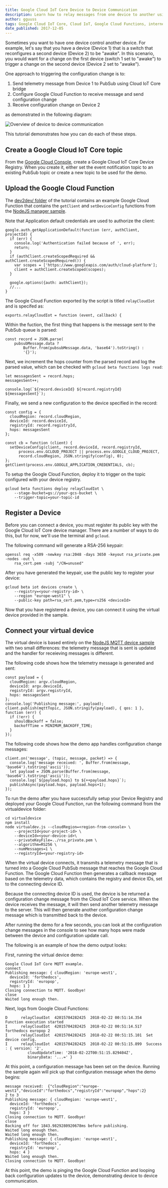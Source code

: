 ```yaml
---
title: Google Cloud IoT Core Device to Device Communication
description: Learn how to relay messages from one device to another using Google Cloud Functions.
author: gguuss
tags: Google Cloud IoT Core, Cloud IoT, Google Cloud Functions, internet of things
date_published: 2017-12-05
---
```


Sometimes you want to have one device control another device. For example, let's
say that you have a device (Device 1) that is a switch that reconfigures a
second device (Device 2) to be "awake". In this scenario, you would want for a
change on the first device (switch 1 set to "awake") to trigger a change on the
second device (Device 2 set to "awake").

One approach to triggering the configuration change is to:

1. Send telemetry message from Device 1 to PubSub using Cloud IoT Core bridge
1. Configure Google Cloud Function to receive message and send configuration change
1. Receive configuration change on Device 2

as demonstrated in the following diagram:

![Overview of device to device communication](https://storage.googleapis.com/gcp-community/tutorials/iot-device-to-device/overview.png)

This tutorial demonstrates how you can do each of these steps.

## Create a Google Cloud IoT Core topic

From the [Google Cloud Console](https://console.cloud.google.com/iot), create
a Google Cloud IoT Core Device Registry. When you create it, either set the
event notification topic to an existing PubSub topic or create a new topic to
be used for the demo.

## Upload the Google Cloud Function
The [dev2dev/ folder](https://github.com/GoogleCloudPlatform/community/tree/master/tutorials/iot-device-to-device/dev2dev)
of the tutorial contains an example Google Cloud Function that contains the
`getClient` and `setDeviceConfig` functions from the
[NodeJS manager sample](https://github.com/GoogleCloudPlatform/nodejs-docs-samples/tree/master/iot/manager).

Note that Application default credentials are used to authorize the client:

    google.auth.getApplicationDefault(function (err, authClient, projectId) {
      if (err) {
        console.log('Authentication failed because of ', err);
        return;
      }
      if (authClient.createScopedRequired && authClient.createScopedRequired()) {
        var scopes = ['https://www.googleapis.com/auth/cloud-platform'];
        client = authClient.createScoped(scopes);
      }

      google.options({auth: authClient});
      //...
    }

The Google Cloud Function exported by the script is titled `relayCloudIot` and
is specifed as:

    exports.relayCloudIot = function (event, callback) {

Within the fuction, the first thing that happens is the message sent to the
PubSub queue is parsed:

    const record = JSON.parse(
        pubsubMessage.data ?
            Buffer.from(pubsubMessage.data, 'base64').toString() :
            '{}');

Next, we increment the hops counter from the parsed record and log the parsed
value, which can be checked with `gcloud beta functions logs read`:

    let messagesSent = record.hops;
    messagesSent++;

    console.log(`${record.deviceId} ${record.registryId} ${messagesSent}`);

Finally, we send a new configuration to the device specified in the record:

    const config = {
      cloudRegion: record.cloudRegion,
      deviceId: record.deviceId,
      registryId: record.registryId,
      hops: messagesSent
    };

    const cb = function (client) {
      setDeviceConfig(client, record.deviceId, record.registryId,
          process.env.GCLOUD_PROJECT || process.env.GOOGLE_CLOUD_PROJECT,
          record.cloudRegion, JSON.stringify(config), 0);
    };
    getClient(process.env.GOOGLE_APPLICATION_CREDENTIALS, cb);

To setup the Google Cloud Function, deploy it to trigger on the topic
configured with your device registry.

    gcloud beta functions deploy relayCloudIot \
        --stage-bucket=gs://your-gcs-bucket \
        --trigger-topic=your-topic-id

## Register a Device

Before you can connect a device, you must register its public key with the
Google Cloud IoT Core device manager. There are a number of ways to do this,
but for now, we'll use the terminal and `gcloud`.

The following command will generate a RSA-256 keypair:

    openssl req -x509 -newkey rsa:2048 -days 3650 -keyout rsa_private.pem -nodes -out \
        rsa_cert.pem -subj "/CN=unused"

After you have generated the keypair, use the public key to register your
device:

    gcloud beta iot devices create \
        --registry=<your-registry-id> \
        --region "europe-west1" \
        --public-key path=rsa_cert.pem,type=rs256 <deviceId>

Now that you have registered a device, you can connect it using the virtual
device provided in the sample.

##  Connect your virtual device

The virtual device is based entirely on the [NodeJS MQTT device sample](https://github.com/GoogleCloudPlatform/nodejs-docs-samples/tree/master/iot/mqtt_example)
with two small differences: the telemetry message that is sent is updated and
the handler for receieving messages is different.

The following code shows how the telemetry message is generated and sent:

    const payload = {
      cloudRegion: argv.cloudRegion,
      deviceId: argv.deviceId,
      registryId: argv.registryId,
      hops: messagesSent
    };
    console.log('Publishing message:', payload);
    client.publish(mqttTopic, JSON.stringify(payload), { qos: 1 }, function (err) {
      if (!err) {
        shouldBackoff = false;
        backoffTime = MINIMUM_BACKOFF_TIME;
      }
    });

The following code shows how the demo app handles configuration change
messages:

    client.on('message', (topic, message, packet) => {
      console.log('message received: ', Buffer.from(message, 'base64').toString('ascii'));
      let payload = JSON.parse(Buffer.from(message, 'base64').toString('ascii'));
      console.log(`${payload.hops} to ${++payload.hops}`);
      publishAsync(payload.hops, payload.hops+1);
    });

To run the demo after you have successfully setup your Device Registry and
deployed your Google Cloud Function, run the following command from the
virtualdevice folder:

    cd virtualdevice
    npm install
    node virtualdev.js --cloudRegion=<region-from-console> \
        --projectId<your-project-id> \
        --deviceId=<your-device-id>\
        --privateKeyFile=../rsa_private.pem \
        --algorithm=RS256 \
        --numMessages=1 \
        --registryId=<your-registry-id>

When the virtual device connects, it transmits a telemetry message that is
turned into a Google Cloud PubSub message that reaches the Google Cloud
Function. The Google Cloud Function then generates a callback message based on
the telemetry data, which contains the registry and device IDs, set to the
connecting device ID.

Because the connecting device ID is used, the device is be returned a
configuration change message from the Cloud IoT Core service.  When the device
receives the message, it will then send another telemetry message to the
server. This will then generate another configuration change message which
is transmitted back to the device.

After running the demo for a few seconds, you can look at the configuration
change messages in the console to see how many hops were made between the device
and configuration update call.

The following is an example of how the demo output looks:

First, running the virtual device demo:

    Google Cloud IoT Core MQTT example.
    connect
    Publishing message: { cloudRegion: 'europe-west1',
      deviceId: 'forthedocs',
      registryId: 'europop',
      hops: 1 }
    Closing connection to MQTT. Goodbye!
    close
    Waited long enough then.

Next, logs from Google Cloud Functions:

    D      relayCloudIot  42015704282425  2018-02-22 00:51:14.354  Function execution started
    I      relayCloudIot  42015704282425  2018-02-22 00:51:14.517  forthedocs europop 2
    I      relayCloudIot  42015704282425  2018-02-22 00:51:15.101  Set device config.
    I      relayCloudIot  42015704282425  2018-02-22 00:51:15.899  Success : { version: '2',
              cloudUpdateTime: '2018-02-22T00:51:15.829404Z',
              binaryData: '...=' }

At this point, a configuration message has been set on the device. Running the
sample again will pick up that configuration message when the demo begins:

    message received:  {"cloudRegion":"europe-west1","deviceId":"forthedocs","registryId":"europop","hops":2}
    2 to 3
    Publishing message: { cloudRegion: 'europe-west1',
      deviceId: 'forthedocs',
      registryId: 'europop',
      hops: 3 }
    Closing connection to MQTT. Goodbye!
    close
    Backing off for 1843.9829280920678ms before publishing.
    Waited long enough then.
    Waited long enough then.
    Publishing message: { cloudRegion: 'europe-west1',
      deviceId: 'forthedocs',
      registryId: 'europop',
      hops: 4 }
    Waited long enough then.
    Closing connection to MQTT. Goodbye!

At this point, the demo is pinging the Google Cloud Function and looping back
configuration updates to the device, demonstrating device to device communication.
